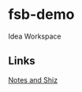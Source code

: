 # fsb-demo
Idea Workspace



## Links
[Notes and Shiz](https://drive.google.com/drive/u/0/folders/0B7Vm5k81t538bHRmMjVvc2lNMnc)




